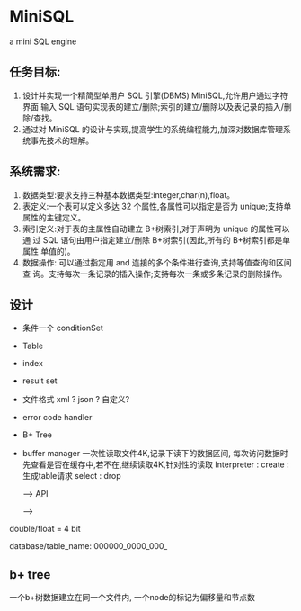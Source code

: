 # MiniSQL
a mini SQL engine

## 任务目标:
1. 设计并实现一个精简型单用户 SQL 引擎(DBMS) MiniSQL,允许用户通过字符界面
输入 SQL 语句实现表的建立/删除;索引的建立/删除以及表记录的插入/删除/查找。
2. 通过对 MiniSQL 的设计与实现,提高学生的系统编程能力,加深对数据库管理系
统事先技术的理解。

## 系统需求:
1. 数据类型:要求支持三种基本数据类型:integer,char(n),float。
2. 表定义:一个表可以定义多达 32 个属性,各属性可以指定是否为 unique;支持单
属性的主键定义。
3. 索引定义:对于表的主属性自动建立 B+树索引,对于声明为 unique 的属性可以通
过 SQL 语句由用户指定建立/删除 B+树索引(因此,所有的 B+树索引都是单属性
单值的)。
4. 数据操作: 可以通过指定用 and 连接的多个条件进行查询,支持等值查询和区间查
询。支持每次一条记录的插入操作;支持每次一条或多条记录的删除操作。

## 设计
- 条件一个 conditionSet
- Table 
- index
- result set 
- 文件格式 xml ? json ? 自定义?
- error code handler
- B+ Tree
- buffer manager 一次性读取文件4K,记录下读下的数据区间, 每次访问数据时先查看是否在缓存中,若不在,继续读取4K,针对性的读取
Interpreter :
    create : 生成table请求
    select : 
    drop
    
    --> API 
    
    -->

double/float = 4 bit

database/table_name:
    000000_0000_000_
## b+ tree
一个b+树数据建立在同一个文件内, 一个node的标记为偏移量和节点数